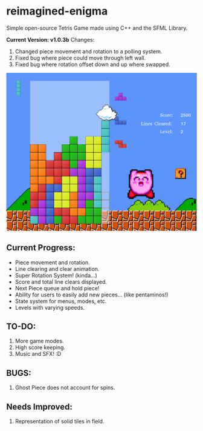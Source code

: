 # reimagined-enigma
Simple open-source Tetris Game made using C++ and the SFML Library.

__Current Version: v1.0.3b__
Changes:
1. Changed piece movement and rotation to a polling system.
2. Fixed bug where piece could move through left wall.
3. Fixed bug where rotation offset down and up where swapped.

![Screenshot](media/screenshot2.png)

## Current Progress:
* Piece movement and rotation.
* Line clearing and clear animation.
* Super Rotation System! (kinda...)
* Score and total line clears displayed.
* Next Piece queue and hold piece!
* Ability for users to easily add new pieces... (like pentaminos!)
* State system for menus, modes, etc.
* Levels with varying speeds.

## TO-DO:
1. More game modes.
2. High score keeping.
3. Music and SFX! :D

## BUGS:
1. Ghost Piece does not account for spins.

## Needs Improved:
1. Representation of solid tiles in field.
